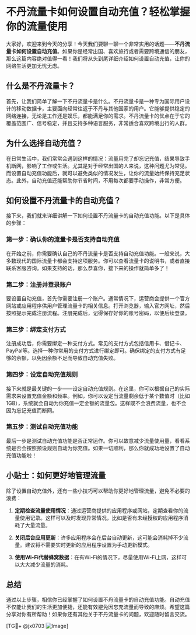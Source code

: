 # 不丹流量卡如何设置自动充值？轻松掌握你的流量使用

大家好，欢迎来到今天的分享！今天我们要聊一聊一个非常实用的话题——**不丹流量卡如何设置自动充值**。如果你是经常出国、喜欢旅行或者需要跨境通信的朋友，那么这篇内容绝对值得一看！我们将从头到尾详细介绍如何设置自动充值，让你的网络生活更加无忧无虑。

## 什么是不丹流量卡？

首先，让我们简单了解一下不丹流量卡是什么。不丹流量卡是一种专为国际用户设计的移动数据卡，主要面向经常往返于不丹与其他国家的用户。它能够提供稳定的网络连接，无论是工作还是娱乐，都能满足你的需求。不丹流量卡的优点在于它的覆盖范围广、信号稳定，并且支持多种语言服务，非常适合喜欢跨境出行的人群。

## 为什么选择自动充值？

在日常生活中，我们常常会遇到这样的情况：流量用完了却忘记充值，结果导致手机断网，影响了工作或生活。尤其是对于经常出国的人来说，这种问题尤为常见。而设置自动充值功能后，就可以避免类似的情况发生，让你的流量始终保持充足状态。此外，自动充值还能帮助你节省时间，不用每次都要手动操作，非常方便。

## 如何设置不丹流量卡的自动充值？

接下来，我们就来详细讲解一下如何设置不丹流量卡的自动充值功能。以下是具体的步骤：

### 第一步：确认你的流量卡是否支持自动充值

在开始之前，你需要确认自己的不丹流量卡是否支持自动充值功能。一般来说，大多数现代的国际流量卡都会支持这项服务。你可以查看流量卡的说明书，或者直接联系客服咨询。如果支持的话，那么恭喜你，接下来的操作就简单多了！

### 第二步：注册并登录账户

要设置自动充值，首先你需要注册一个账户。通常情况下，运营商会提供一个官方网站或应用程序供用户管理流量卡的相关信息。打开浏览器，输入官方网址，然后按照提示完成注册流程。注册完成后，记得保存好你的账号密码，以便后续登录。

### 第三步：绑定支付方式

注册成功后，你需要绑定一种支付方式。常见的支付方式包括信用卡、借记卡、PayPal等。选择一种你常用的支付方式进行绑定即可。确保绑定的支付方式有足够的余额，以免因余额不足而导致自动充值失败。

### 第四步：设定自动充值规则

接下来就是最关键的一步——设定自动充值规则。在这里，你可以根据自己的实际需求来设置充值金额和频率。例如，你可以设定当流量剩余低于某个数值时（比如1GB），系统就会自动为你充值一定金额的流量包。这样既不会浪费流量，也不会因为忘记充值而断网。

### 第五步：测试自动充值功能

最后一步是测试自动充值功能是否正常运作。你可以故意减少流量使用量，看看系统是否会按照预设规则自动为你充值。如果一切顺利，那么你就成功地设置了自动充值功能啦！

## 小贴士：如何更好地管理流量

除了设置自动充值外，还有一些小技巧可以帮助你更好地管理流量，避免不必要的浪费：

1. **定期检查流量使用情况**：通过运营商提供的应用程序或网站，定期查看你的流量使用记录。这样可以及时发现异常情况，比如是否有未经授权的应用程序消耗了大量流量。
   
2. **关闭后台应用更新**：许多应用程序会在后台自动更新，这可能会消耗掉不少流量。建议将不需要实时更新的应用程序设置为手动更新模式。

3. **使用Wi-Fi代替蜂窝数据**：在有Wi-Fi的情况下，尽量使用Wi-Fi上网，这样可以大大减少流量的消耗。

## 总结

通过以上步骤，相信你已经掌握了如何设置不丹流量卡的自动充值功能。自动充值不仅能让我们的生活更加便捷，还能有效避免因忘充流量而导致的麻烦。希望这篇分享对你有所帮助！如果你还有其他关于不丹流量卡的问题，欢迎随时留言交流。

[TG💪+ @jx0703 ![Image](https://github.com/user-attachments/assets/dbca1d08-cadb-493c-b0ec-ad6f7a83f270)]